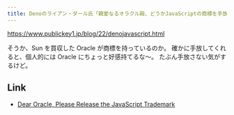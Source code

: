 ```yaml
---
title: Denoのライアン・ダール氏「親愛なるオラクル殿、どうかJavaScriptの商標を手放して」と呼びかけ － Publickey
---
```


https://www.publickey1.jp/blog/22/denojavascript.html

そうか、Sun を買収した Oracle が商標を持っているのか。
確かに手放してくれると、個人的には Oracle にちょっと好感持てるな〜。
たぶん手放さない気がするけど。

## Link

- [Dear Oracle, Please Release the JavaScript Trademark](https://tinyclouds.org/trademark)

